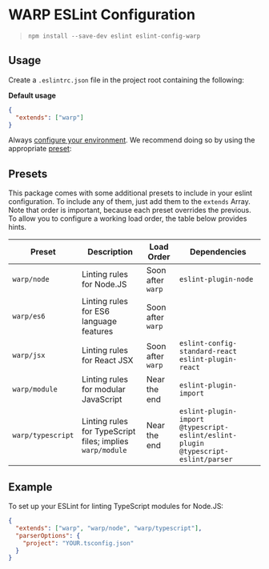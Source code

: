 # WARP ESLint Configuration

> `npm install --save-dev eslint eslint-config-warp`

## Usage

Create a `.eslintrc.json` file in the project root containing the following:

**Default usage**

```json
{
  "extends": ["warp"]
}
```

Always [configure your environment](http://eslint.org/docs/user-guide/configuring#specifying-environments).
We recommend doing so by using the appropriate [preset](#presets):

## Presets

This package comes with some additional presets to include in your eslint
configuration. To include any of them, just add them to the `extends` Array.
Note that order is important, because each preset overrides the previous. To
allow you to configure a working load order, the table below provides hints.

Preset | Description | Load Order | Dependencies
-------|-------------|------------|--------------
`warp/node` | Linting rules for Node.JS | Soon after `warp` | `eslint-plugin-node`
`warp/es6` | Linting rules for ES6 language features | Soon after `warp` |
`warp/jsx` | Linting rules for React JSX | Soon after `warp` | `eslint-config-standard-react eslint-plugin-react`
`warp/module` | Linting rules for modular JavaScript | Near the end | `eslint-plugin-import`
`warp/typescript` | Linting rules for TypeScript files; implies `warp/module` | Near the end | `eslint-plugin-import @typescript-eslint/eslint-plugin @typescript-eslint/parser`

## Example

To set up your ESLint for linting TypeScript modules for Node.JS:

```json
{
  "extends": ["warp", "warp/node", "warp/typescript"],
  "parserOptions": {
    "project": "YOUR.tsconfig.json"
  }
}
```
